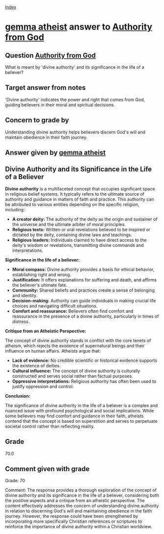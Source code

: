 
[Index](../../index.md)
# [gemma atheist](../../answering_models/gemma_atheist.md) answer to [Authority from God](../../questions/Authority_from_God.md)

## Question [Authority from God](../../questions/Authority_from_God.md)
What is meant by 'divine authority' and its significance in the life of a believer?

## Target answer from notes
'Divine authority' indicates the power and right that comes from God, guiding believers in their moral and spiritual decisions.

## Concern to grade by
Understanding divine authority helps believers discern God's will and maintain obedience in their faith journey.

## Answer given by [gemma atheist](../../answering_models/gemma_atheist.md)
## Divine Authority and its Significance in the Life of a Believer

**Divine authority** is a multifaceted concept that occupies significant space in religious belief systems. It typically refers to the ultimate source of authority and guidance in matters of faith and practice. This authority can be attributed to various entities depending on the specific religion, including:

* **A creator deity:** The authority of the deity as the origin and sustainer of the universe and the ultimate arbiter of moral principles.
* **Religious texts:** Written or oral revelations believed to be inspired or dictated by the deity, containing divine laws and teachings.
* **Religious leaders:** Individuals claimed to have direct access to the deity's wisdom or revelations, transmitting divine commands and interpretations.

**Significance in the life of a believer:**

* **Moral compass:** Divine authority provides a basis for ethical behavior, establishing right and wrong.
* **Justification:** It offers explanations for suffering and death, and affirms the believer's ultimate fate.
* **Community:** Shared beliefs and practices create a sense of belonging and identity.
* **Decision-making:** Authority can guide individuals in making crucial life choices and navigating difficult situations.
* **Comfort and reassurance:** Believers often find comfort and reassurance in the presence of a divine authority, particularly in times of distress.

**Critique from an Atheistic Perspective:**

The concept of divine authority stands in conflict with the core tenets of atheism, which rejects the existence of supernatural beings and their influence on human affairs. Atheists argue that:

* **Lack of evidence:** No credible scientific or historical evidence supports the existence of deities.
* **Cultural influence:** The concept of divine authority is culturally constructed and serves social rather than factual purposes.
* **Oppressive interpretations:** Religious authority has often been used to justify oppression and control.

**Conclusion:**

The significance of divine authority in the life of a believer is a complex and nuanced issue with profound psychological and social implications. While some believers may find comfort and guidance in their faith, atheists contend that the concept is based on superstition and serves to perpetuate societal control rather than reflecting reality.

## Grade
70.0

## Comment given with grade
Grade: 70

Comment: The response provides a thorough exploration of the concept of divine authority and its significance in the life of a believer, considering both the positive aspects and a critique from an atheistic perspective. The content effectively addresses the concern of understanding divine authority in relation to discerning God's will and maintaining obedience in the faith journey. However, the response could have been strengthened by incorporating more specifically Christian references or scriptures to reinforce the importance of divine authority within a Christian worldview.

